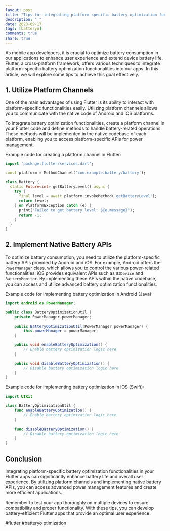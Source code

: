 ```yaml
---
layout: post
title: "Tips for integrating platform-specific battery optimization functionalities in Flutter."
description: " "
date: 2023-09-17
tags: [batteryo]
comments: true
share: true
---
```


As mobile app developers, it is crucial to optimize battery consumption in our applications to enhance user experience and extend device battery life. Flutter, a cross-platform framework, offers various techniques to integrate platform-specific battery optimization functionalities into our apps. In this article, we will explore some tips to achieve this goal effectively.

## 1. Utilize Platform Channels

One of the main advantages of using Flutter is its ability to interact with platform-specific functionalities easily. Utilizing platform channels allows you to communicate with the native code of Android and iOS platforms.

To integrate battery optimization functionalities, create a platform channel in your Flutter code and define methods to handle battery-related operations. These methods will be implemented in the native codebase of each platform, enabling you to access platform-specific APIs for power management.

Example code for creating a platform channel in Flutter:

```dart
import 'package:flutter/services.dart';

const platform = MethodChannel('com.example.battery/battery');

class Battery {
  static Future<int> getBatteryLevel() async {
    try {
      final level = await platform.invokeMethod('getBatteryLevel');
      return level;
    } on PlatformException catch (e) {
      print("Failed to get battery level: ${e.message}");
      return -1;
    }
  }
}
```

## 2. Implement Native Battery APIs

To optimize battery consumption, you need to utilize the platform-specific battery APIs provided by Android and iOS. For example, Android offers the `PowerManager` class, which allows you to control the various power-related functionalities. iOS provides equivalent APIs such as `UIDevice` and `BatteryMonitor`. By implementing these APIs within the native codebase, you can access and utilize advanced battery optimization functionalities.

Example code for implementing battery optimization in Android (Java):

```java
import android.os.PowerManager;

public class BatteryOptimizationUtil {
    private PowerManager powerManager;

    public BatteryOptimizationUtil(PowerManager powerManager) {
        this.powerManager = powerManager;
    }

    public void enableBatteryOptimization() {
        // Enable battery optimization logic here
    }

    public void disableBatteryOptimization() {
        // Disable battery optimization logic here
    }
}
```

Example code for implementing battery optimization in iOS (Swift):

```swift
import UIKit

class BatteryOptimizationUtil {
    func enableBatteryOptimization() {
        // Enable battery optimization logic here
    }

    func disableBatteryOptimization() {
        // Disable battery optimization logic here
    }
}
```

## Conclusion

Integrating platform-specific battery optimization functionalities in your Flutter apps can significantly enhance battery life and overall user experience. By utilizing platform channels and implementing native battery APIs, you can access advanced power management features and create more efficient applications.

Remember to test your app thoroughly on multiple devices to ensure compatibility and proper functionality. With these tips, you can develop battery-efficient Flutter apps that provide an optimal user experience.

#flutter #batteryo ptimization